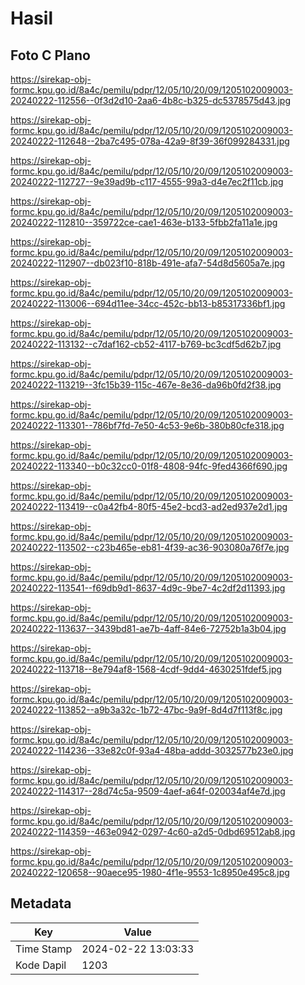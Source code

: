 # Hasil

## Foto C Plano

https://sirekap-obj-formc.kpu.go.id/8a4c/pemilu/pdpr/12/05/10/20/09/1205102009003-20240222-112556--0f3d2d10-2aa6-4b8c-b325-dc5378575d43.jpg

https://sirekap-obj-formc.kpu.go.id/8a4c/pemilu/pdpr/12/05/10/20/09/1205102009003-20240222-112648--2ba7c495-078a-42a9-8f39-36f099284331.jpg

https://sirekap-obj-formc.kpu.go.id/8a4c/pemilu/pdpr/12/05/10/20/09/1205102009003-20240222-112727--9e39ad9b-c117-4555-99a3-d4e7ec2f11cb.jpg

https://sirekap-obj-formc.kpu.go.id/8a4c/pemilu/pdpr/12/05/10/20/09/1205102009003-20240222-112810--359722ce-cae1-463e-b133-5fbb2fa11a1e.jpg

https://sirekap-obj-formc.kpu.go.id/8a4c/pemilu/pdpr/12/05/10/20/09/1205102009003-20240222-112907--db023f10-818b-491e-afa7-54d8d5605a7e.jpg

https://sirekap-obj-formc.kpu.go.id/8a4c/pemilu/pdpr/12/05/10/20/09/1205102009003-20240222-113006--694d11ee-34cc-452c-bb13-b85317336bf1.jpg

https://sirekap-obj-formc.kpu.go.id/8a4c/pemilu/pdpr/12/05/10/20/09/1205102009003-20240222-113132--c7daf162-cb52-4117-b769-bc3cdf5d62b7.jpg

https://sirekap-obj-formc.kpu.go.id/8a4c/pemilu/pdpr/12/05/10/20/09/1205102009003-20240222-113219--3fc15b39-115c-467e-8e36-da96b0fd2f38.jpg

https://sirekap-obj-formc.kpu.go.id/8a4c/pemilu/pdpr/12/05/10/20/09/1205102009003-20240222-113301--786bf7fd-7e50-4c53-9e6b-380b80cfe318.jpg

https://sirekap-obj-formc.kpu.go.id/8a4c/pemilu/pdpr/12/05/10/20/09/1205102009003-20240222-113340--b0c32cc0-01f8-4808-94fc-9fed4366f690.jpg

https://sirekap-obj-formc.kpu.go.id/8a4c/pemilu/pdpr/12/05/10/20/09/1205102009003-20240222-113419--c0a42fb4-80f5-45e2-bcd3-ad2ed937e2d1.jpg

https://sirekap-obj-formc.kpu.go.id/8a4c/pemilu/pdpr/12/05/10/20/09/1205102009003-20240222-113502--c23b465e-eb81-4f39-ac36-903080a76f7e.jpg

https://sirekap-obj-formc.kpu.go.id/8a4c/pemilu/pdpr/12/05/10/20/09/1205102009003-20240222-113541--f69db9d1-8637-4d9c-9be7-4c2df2d11393.jpg

https://sirekap-obj-formc.kpu.go.id/8a4c/pemilu/pdpr/12/05/10/20/09/1205102009003-20240222-113637--3439bd81-ae7b-4aff-84e6-72752b1a3b04.jpg

https://sirekap-obj-formc.kpu.go.id/8a4c/pemilu/pdpr/12/05/10/20/09/1205102009003-20240222-113718--8e794af8-1568-4cdf-9dd4-4630251fdef5.jpg

https://sirekap-obj-formc.kpu.go.id/8a4c/pemilu/pdpr/12/05/10/20/09/1205102009003-20240222-113852--a9b3a32c-1b72-47bc-9a9f-8d4d7f113f8c.jpg

https://sirekap-obj-formc.kpu.go.id/8a4c/pemilu/pdpr/12/05/10/20/09/1205102009003-20240222-114236--33e82c0f-93a4-48ba-addd-3032577b23e0.jpg

https://sirekap-obj-formc.kpu.go.id/8a4c/pemilu/pdpr/12/05/10/20/09/1205102009003-20240222-114317--28d74c5a-9509-4aef-a64f-020034af4e7d.jpg

https://sirekap-obj-formc.kpu.go.id/8a4c/pemilu/pdpr/12/05/10/20/09/1205102009003-20240222-114359--463e0942-0297-4c60-a2d5-0dbd69512ab8.jpg

https://sirekap-obj-formc.kpu.go.id/8a4c/pemilu/pdpr/12/05/10/20/09/1205102009003-20240222-120658--90aece95-1980-4f1e-9553-1c8950e495c8.jpg


## Metadata

| Key        | Value               |
| ---------- | ------------------- |
| Time Stamp | 2024-02-22 13:03:33 |
| Kode Dapil | 1203                |




